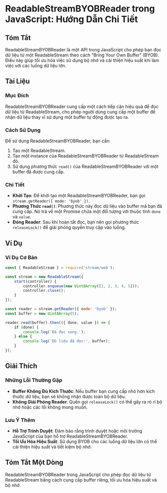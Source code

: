 <!--
Meta Description: # ReadableStreamBYOBReader trong JavaScript: Hướng Dẫn Chi Tiết ## Tóm Tắt ReadableStreamBYOBReader là một API trong JavaScript cho phép bạn đọc dữ li...
Meta Keywords: một, liệu, buffer, readablestreambyobreader, bạn
-->

# ReadableStreamBYOBReader trong JavaScript: Hướng Dẫn Chi Tiết

## Tóm Tắt
ReadableStreamBYOBReader là một API trong JavaScript cho phép bạn đọc dữ liệu từ một ReadableStream theo cách "Bring Your Own Buffer" (BYOB). Điều này giúp tối ưu hóa việc sử dụng bộ nhớ và cải thiện hiệu suất khi làm việc với các luồng dữ liệu lớn.

## Tài Liệu
### Mục Đích
ReadableStreamBYOBReader cung cấp một cách tiếp cận hiệu quả để đọc dữ liệu từ ReadableStream, cho phép người dùng cung cấp một buffer để nhận dữ liệu thay vì sử dụng một buffer tự động được tạo ra.

### Cách Sử Dụng
Để sử dụng ReadableStreamBYOBReader, bạn cần:

1. Tạo một ReadableStream.
2. Tạo một instance của ReadableStreamBYOBReader từ ReadableStream đó.
3. Sử dụng phương thức `read()` của ReadableStreamBYOBReader với một buffer đã được cung cấp.

### Chi Tiết
- **Khởi Tạo**: Để khởi tạo một ReadableStreamBYOBReader, bạn gọi `stream.getReader({ mode: 'byob' })`.
- **Phương Thức `read()`**: Phương thức này đọc dữ liệu vào buffer mà bạn đã cung cấp. Nó trả về một Promise chứa một đối tượng với thuộc tính `done` và `value`.
- **Đóng Reader**: Sau khi hoàn tất đọc, bạn nên gọi phương thức `releaseLock()` để giải phóng quyền truy cập vào luồng.

## Ví Dụ
### Ví Dụ Cơ Bản
```javascript
const { ReadableStream } = require('stream/web');

const stream = new ReadableStream({
    start(controller) {
        controller.enqueue(new Uint8Array([1, 2, 3, 4, 5]));
        controller.close();
    }
});

const reader = stream.getReader({ mode: 'byob' });
const buffer = new Uint8Array(5);

reader.read(buffer).then(({ done, value }) => {
    if (done) {
        console.log('Đã đọc xong.');
    } else {
        console.log('Dữ liệu đã đọc:', buffer);
    }
});
```

## Giải Thích
### Những Lỗi Thường Gặp
- **Buffer Không Đủ Kích Thước**: Nếu buffer bạn cung cấp nhỏ hơn kích thước dữ liệu, bạn sẽ không nhận được toàn bộ dữ liệu.
- **Không Giải Phóng Reader**: Quên gọi `releaseLock()` có thể gây ra rò rỉ bộ nhớ hoặc các lỗi không mong muốn.

### Lưu Ý Thêm
- **Hỗ Trợ Trình Duyệt**: Đảm bảo rằng trình duyệt hoặc môi trường JavaScript của bạn hỗ trợ ReadableStreamBYOBReader.
- **Tối Ưu Hóa Hiệu Suất**: Sử dụng BYOB cho các luồng dữ liệu lớn có thể cải thiện hiệu suất và tiết kiệm bộ nhớ.

## Tóm Tắt Một Dòng
ReadableStreamBYOBReader trong JavaScript cho phép đọc dữ liệu từ ReadableStream bằng cách cung cấp buffer riêng, tối ưu hóa hiệu suất và bộ nhớ.
